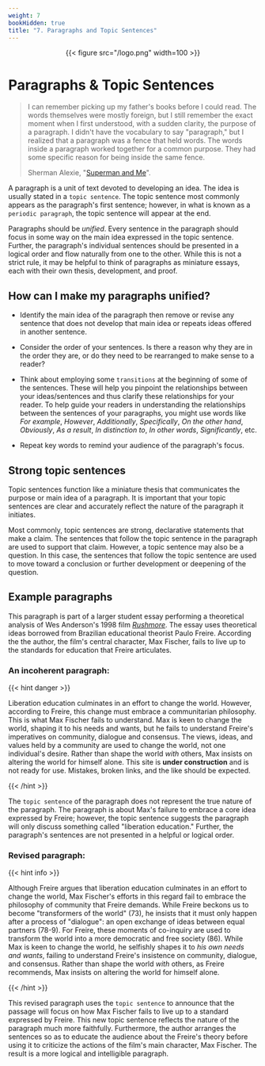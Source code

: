```yaml
---
weight: 7
bookHidden: true
title: "7. Paragraphs and Topic Sentences"
---
```


<div style="text-align:center">{{< figure src="/logo.png" width=100 >}}</div>

# Paragraphs & Topic Sentences


> I can remember picking up my father's books before I could read. The
> words themselves were mostly foreign, but I still remember the exact
> moment when I first understood, with a sudden clarity, the purpose of
> a paragraph. I didn't have the vocabulary to say \"paragraph,\" but I
> realized that a paragraph was a fence that held words. The words
> inside a paragraph worked together for a common purpose. They had some
> specific reason for being inside the same fence.
>
> Sherman Alexie, "[Superman and
> Me](http://articles.latimes.com/1998/apr/19/books/bk-42979)".

A paragraph is a unit of text devoted to developing an idea. The idea is
usually stated in a `topic sentence`. The topic sentence most commonly
appears as the paragraph's first sentence; however, in what is known as
a `periodic paragraph`, the topic sentence will appear at the end.

Paragraphs should be *unified*. Every sentence in the paragraph should
focus in some way on the main idea expressed in the topic sentence. Further, the
paragraph's individual sentences should be presented in a logical order
and flow naturally from one to the other. While this is not a strict rule, it may be helpful to think of
paragraphs as miniature essays, each with their own thesis,
development, and proof.

## How can I make my paragraphs unified?

-   Identify the main idea of the paragraph then remove or revise any
    sentence that does not develop that main idea or repeats ideas
    offered in another sentence.

-   Consider the order of your sentences. Is there a reason why they are
    in the order they are, or do they need to be rearranged to make
    sense to a reader?

-   Think about employing some `transitions` at the beginning of some
    of the sentences. These will help you pinpoint the relationships
    between your ideas/sentences and thus clarify these relationships
    for your reader. To help guide your readers in understanding the
    relationships between the sentences of your paragraphs, you might
    use words like *For example*, *However*, *Additionally*,
    *Specifically*, *On the other hand*, *Obviously*, *As a result*, *In
    distinction to*, *In other words*, *Significantly*, etc.

-   Repeat key words to remind your audience of the paragraph's focus.

## Strong topic sentences


Topic sentences function like a miniature thesis that communicates the
purpose or main idea of a paragraph. It is important that your topic
sentences are clear and accurately reflect the nature of the paragraph
it initiates.

Most commonly, topic sentences are strong, declarative statements that
make a claim. The sentences that follow the topic sentence in the
paragraph are used to support that claim. However, a topic sentence may
also be a question. In this case, the sentences that follow the topic
sentence are used to move toward a conclusion or further development or
deepening of the question.

## Example paragraphs

This paragraph is part of a larger student essay performing a
theoretical analysis of Wes Anderson's 1998 film
[*Rushmore*](http://en.wikipedia.org/wiki/Rushmore_%28film%29). The
essay uses theoretical ideas borrowed from Brazilian educational
theorist Paulo Freire. According the the author, the film's central
character, Max Fischer, fails to live up to the standards for education
that Freire articulates.

### An incoherent paragraph: 

{{< hint danger >}}

Liberation education culminates in an effort to change the world.
However, according to Freire, this change must embrace a communitarian
philosophy. This is what Max Fischer fails to understand. Max is keen to
change the world, shaping it to his needs and wants, but he fails to
understand Freire's imperatives on community, dialogue and consensus.
The views, ideas, and values held by a community are used to change the
world, not one individual's desire. Rather than shape the world *with*
others, Max insists on altering the world for himself alone.
This site is **under construction** and is not ready for use. Mistakes, broken links, and the like should be expected.

{{< /hint >}}


The `topic sentence` of the paragraph does not represent the
    true nature of the paragraph. The paragraph is about Max's failure
    to embrace a core idea expressed by Freire; however, the topic
    sentence suggests the paragraph will only discuss something called
    "liberation education." Further, the paragraph's sentences are not
    presented in a helpful or logical order.

### Revised paragraph:

{{< hint info >}}

Although Freire argues that liberation education culminates in an effort
to change the world, Max Fischer's efforts in this regard fail to
embrace the philosophy of community that Freire demands. While Freire
beckons us to become "transformers of the world" (73), he insists
that it must only happen after a process of "dialogue": an open exchange
of ideas between equal partners (78-9). For Freire, these moments of
co-inquiry are used to transform the world into a more democratic and
free society (86). While Max is keen to change the world, he selfishly
shapes it to *his own needs and wants*, failing to understand Freire's
insistence on community, dialogue, and consensus. Rather than shape the
world *with* others, as Freire recommends, Max insists on altering the
world for himself alone.

{{< /hint >}}

This revised paragraph uses the `topic sentence` to announce
    that the passage will focus on how Max Fischer fails to live up to a
    standard expressed by Freire. This new topic sentence reflects the
    nature of the paragraph much more faithfully. Furthermore, the
    author arranges the sentences so as to educate the audience about
    the Freire's theory before using it to criticize the actions of the
    film's main character, Max Fischer. The result is a more logical and
    intelligible paragraph.

